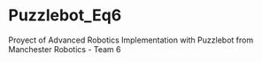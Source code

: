 # Puzzlebot_Eq6
Proyect of Advanced Robotics Implementation with Puzzlebot from Manchester Robotics - Team 6
